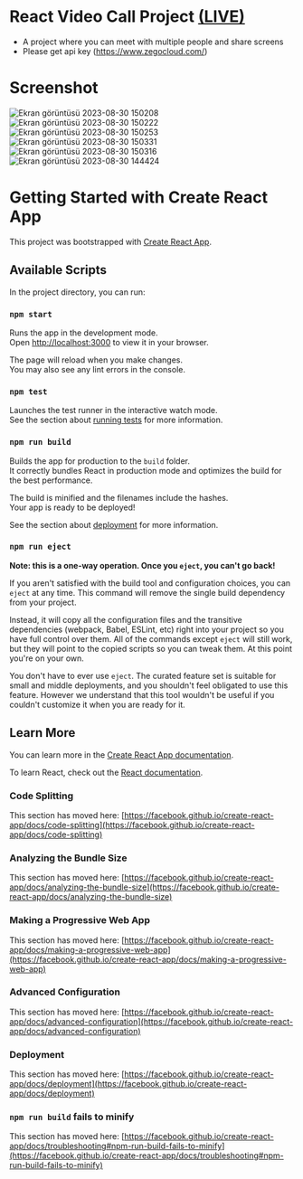 #  React Video Call Project [(LIVE)](https://burhan-saglanmak-video-call.netlify.app/)

- A project where you can meet with multiple people and share screens
- Please get api key (https://www.zegocloud.com/)

# Screenshot

![Ekran görüntüsü 2023-08-30 150208](https://github.com/BurhanSaglanmak/React-Case-Study/assets/104764065/35b5ae4f-eefc-4796-8fd1-73b9c95bf572)
![Ekran görüntüsü 2023-08-30 150222](https://github.com/BurhanSaglanmak/React-Case-Study/assets/104764065/4d7407ad-c39b-4cc9-aed9-fd9e6305a5c4)
![Ekran görüntüsü 2023-08-30 150253](https://github.com/BurhanSaglanmak/React-Case-Study/assets/104764065/1dcdb4b2-33a5-4dc7-8669-802d1eb10519)
![Ekran görüntüsü 2023-08-30 150331](https://github.com/BurhanSaglanmak/React-Case-Study/assets/104764065/3f8ea528-e653-4005-9088-0bd47585b302)
![Ekran görüntüsü 2023-08-30 150316](https://github.com/BurhanSaglanmak/React-Case-Study/assets/104764065/07b6a86d-8a4f-46fc-93a5-5ae8536fdf50)
![Ekran görüntüsü 2023-08-30 144424](https://github.com/BurhanSaglanmak/React-Case-Study/assets/104764065/93aec96b-76c5-4c3c-96d1-b35781ae99ae)




# Getting Started with Create React App

This project was bootstrapped with [Create React App](https://github.com/facebook/create-react-app).

## Available Scripts

In the project directory, you can run:

### `npm start`

Runs the app in the development mode.\
Open [http://localhost:3000](http://localhost:3000) to view it in your browser.

The page will reload when you make changes.\
You may also see any lint errors in the console.

### `npm test`

Launches the test runner in the interactive watch mode.\
See the section about [running tests](https://facebook.github.io/create-react-app/docs/running-tests) for more information.

### `npm run build`

Builds the app for production to the `build` folder.\
It correctly bundles React in production mode and optimizes the build for the best performance.

The build is minified and the filenames include the hashes.\
Your app is ready to be deployed!

See the section about [deployment](https://facebook.github.io/create-react-app/docs/deployment) for more information.

### `npm run eject`

**Note: this is a one-way operation. Once you `eject`, you can't go back!**

If you aren't satisfied with the build tool and configuration choices, you can `eject` at any time. This command will remove the single build dependency from your project.

Instead, it will copy all the configuration files and the transitive dependencies (webpack, Babel, ESLint, etc) right into your project so you have full control over them. All of the commands except `eject` will still work, but they will point to the copied scripts so you can tweak them. At this point you're on your own.

You don't have to ever use `eject`. The curated feature set is suitable for small and middle deployments, and you shouldn't feel obligated to use this feature. However we understand that this tool wouldn't be useful if you couldn't customize it when you are ready for it.

## Learn More

You can learn more in the [Create React App documentation](https://facebook.github.io/create-react-app/docs/getting-started).

To learn React, check out the [React documentation](https://reactjs.org/).

### Code Splitting

This section has moved here: [https://facebook.github.io/create-react-app/docs/code-splitting](https://facebook.github.io/create-react-app/docs/code-splitting)

### Analyzing the Bundle Size

This section has moved here: [https://facebook.github.io/create-react-app/docs/analyzing-the-bundle-size](https://facebook.github.io/create-react-app/docs/analyzing-the-bundle-size)

### Making a Progressive Web App

This section has moved here: [https://facebook.github.io/create-react-app/docs/making-a-progressive-web-app](https://facebook.github.io/create-react-app/docs/making-a-progressive-web-app)

### Advanced Configuration

This section has moved here: [https://facebook.github.io/create-react-app/docs/advanced-configuration](https://facebook.github.io/create-react-app/docs/advanced-configuration)

### Deployment

This section has moved here: [https://facebook.github.io/create-react-app/docs/deployment](https://facebook.github.io/create-react-app/docs/deployment)

### `npm run build` fails to minify

This section has moved here: [https://facebook.github.io/create-react-app/docs/troubleshooting#npm-run-build-fails-to-minify](https://facebook.github.io/create-react-app/docs/troubleshooting#npm-run-build-fails-to-minify)
